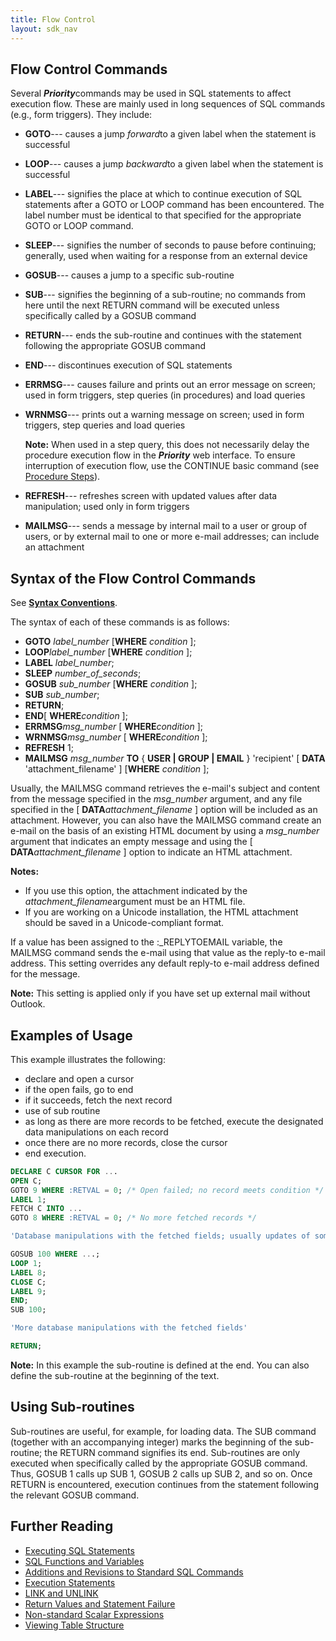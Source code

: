 ```yaml
---
title: Flow Control
layout: sdk_nav
---
```


## Flow Control Commands 

Several ***Priority***commands may be used in SQL statements to affect
execution flow. These are mainly used in long sequences of SQL commands
(e.g., form triggers). They include:

-   **GOTO**--- causes a jump *forward*to a given label when the
    statement is successful
-   **LOOP**--- causes a jump *backward*to a given label when the
    statement is successful
-   **LABEL**--- signifies the place at which to continue execution of
    SQL statements after a GOTO or LOOP command has been encountered.
    The label number must be identical to that specified for the
    appropriate GOTO or LOOP command.
-   **SLEEP**--- signifies the number of seconds to pause before
    continuing; generally, used when waiting for a response from an
    external device
-   **GOSUB**--- causes a jump to a specific sub-routine
-   **SUB**--- signifies the beginning of a sub-routine; no commands
    from here until the next RETURN command will be executed unless
    specifically called by a GOSUB command
-   **RETURN**--- ends the sub-routine and continues with the statement
    following the appropriate GOSUB command
-   **END**--- discontinues execution of SQL statements
-   **ERRMSG**--- causes failure and prints out an error message on
    screen; used in form triggers, step queries (in procedures) and load
    queries
-   **WRNMSG**--- prints out a warning message on screen; used in form
    triggers, step queries and load queries


    **Note:** When used in a step query, this does not necessarily delay the
    procedure execution flow in the ***Priority*** web interface. To ensure
    interruption of execution flow, use the CONTINUE basic command (see
    [Procedure Steps](Procedure-Steps )).

-   **REFRESH**--- refreshes screen with updated values after data
    manipulation; used only in form triggers
-   **MAILMSG**--- sends a message by internal mail to a user or group
    of users, or by external mail to one or more e-mail addresses; can
    include an attachment

## Syntax of the Flow Control Commands 

See [**Syntax Conventions**](SQL-Syntax#Syntax-Conventions" ).

The syntax of each of these commands is as follows:

-   **GOTO** *label_number* \[**WHERE** *condition* \];
-   **LOOP***label_number* \[**WHERE** *condition* \];
-   **LABEL** *label_number*;
-   **SLEEP** *number_of_seconds*;
-   **GOSUB** *sub_number* \[**WHERE** *condition* \];
-   **SUB** *sub_number*;
-   **RETURN**;
-   **END**\[ **WHERE***condition* \];
-   **ERRMSG***msg_number* \[ **WHERE***condition* \];
-   **WRNMSG***msg_number* \[ **WHERE***condition* \];
-   **REFRESH** 1;
-   **MAILMSG** *msg_number* **TO** { **USER \| GROUP \| EMAIL** }
    'recipient' [ **DATA** 'attachment_filename' ]
    [**WHERE** *condition* ];

Usually, the MAILMSG command retrieves the e-mail\'s subject and content
from the message specified in the *msg_number* argument, and any file
specified in the [ **DATA***attachment_filename* ] option will be
included as an attachment. However, you can also have the MAILMSG
command create an e-mail on the basis of an existing HTML document by
using a *msg_number* argument that indicates an empty message and using
the [ **DATA***attachment_filename* ] option to indicate an HTML
attachment.


**Notes:**

-   If you use this option, the attachment indicated by the
    *attachment_filename*argument must be an HTML file.
-   If you are working on a Unicode installation, the HTML attachment
    should be saved in a Unicode-compliant format.


If a value has been assigned to the :_REPLYTOEMAIL variable, the
MAILMSG command sends the e-mail using that value as the reply-to e-mail
address. This setting overrides any default reply-to e-mail address
defined for the message.

**Note:** This setting is applied only if you have set up external mail
without Outlook.


## Examples of Usage 

This example illustrates the following:

-   declare and open a cursor
-   if the open fails, go to end
-   if it succeeds, fetch the next record
-   use of sub routine
-   as long as there are more records to be fetched, execute the
    designated data manipulations on each record
-   once there are no more records, close the cursor
-   end execution.

```sql
DECLARE C CURSOR FOR ...
OPEN C;
GOTO 9 WHERE :RETVAL = 0; /* Open failed; no record meets condition */
LABEL 1; 
FETCH C INTO ...
GOTO 8 WHERE :RETVAL = 0; /* No more fetched records */

'Database manipulations with the fetched fields; usually updates of some sort'

GOSUB 100 WHERE ...;
LOOP 1;
LABEL 8;
CLOSE C;
LABEL 9;
END;
SUB 100;

'More database manipulations with the fetched fields'

RETURN;
```

**Note:** In this example the sub-routine is defined at the end. You can
also define the sub-routine at the beginning of the text.


## Using Sub-routines 

Sub-routines are useful, for example, for loading data. The SUB command
(together with an accompanying integer) marks the beginning of the
sub-routine; the RETURN command signifies its end. Sub-routines are only
executed when specifically called by the appropriate GOSUB command.
Thus, GOSUB 1 calls up SUB 1, GOSUB 2 calls up SUB 2, and so on. Once
RETURN is encountered, execution continues from the statement following
the relevant GOSUB command.

## Further Reading 

-   [Executing SQL Statements](Executing-SQL-Statements )
-   [SQL Functions and
    Variables](SQL-Functions-and-Variables )
-   [Additions and Revisions to Standard SQL
    Commands](Additions-and-Revisions-to-Standard-SQL-Commands )
-   [Execution Statements](Execution-Statements )
-   [LINK and UNLINK](LINK-and-UNLINK )
-   [Return Values and Statement
    Failure](Return-Values-and-Statement-Failure )
-   [Non-standard Scalar
    Expressions](Non-standard-Scalar-Expressions )
-   [Viewing Table Structure](Viewing-Table-Structure )
